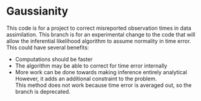 # Gaussianity
This code is for a project to correct misreported observation times in data assimilation. 
This branch is for an experimental change to the code that will allow the inferential likelihood algorithm to assume normality in time error. This could have several benefits:
* Computations should be faster
* The algorithm may be able to correct for time error internally
* More work can be done towards making inference entirely analytical  
However, it adds an additional constraint to the problem.  
This method does not work because time error is averaged out, so the branch is deprecated.